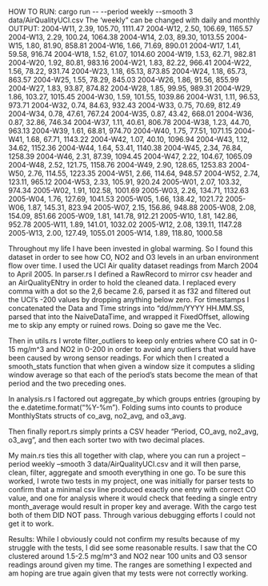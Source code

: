 HOW TO RUN:  cargo run -- --period weekly --smooth 3 data/AirQualityUCI.csv
The ‘weekly” can be changed with daily and monthly
OUTPUT: 
2004-W11, 2.39, 105.70, 1111.47
2004-W12, 2.50, 106.69, 1165.57
2004-W13, 2.29, 100.24, 1064.38
2004-W14, 2.03, 89.30, 1013.55
2004-W15, 1.80, 81.90, 858.81
2004-W16, 1.66, 71.69, 890.01
2004-W17, 1.41, 59.58, 916.74
2004-W18, 1.52, 61.07, 1014.60
2004-W19, 1.53, 62.71, 982.81
2004-W20, 1.92, 80.81, 983.16
2004-W21, 1.83, 82.22, 966.41
2004-W22, 1.56, 78.22, 931.74
2004-W23, 1.18, 65.13, 873.85
2004-W24, 1.18, 65.73, 863.57
2004-W25, 1.55, 78.29, 845.03
2004-W26, 1.86, 91.56, 855.99
2004-W27, 1.83, 93.87, 874.82
2004-W28, 1.85, 99.95, 989.31
2004-W29, 1.86, 103.27, 1015.45
2004-W30, 1.59, 101.55, 1039.86
2004-W31, 1.11, 96.53, 973.71
2004-W32, 0.74, 84.63, 932.43
2004-W33, 0.75, 70.69, 812.49
2004-W34, 0.78, 47.61, 767.24
2004-W35, 0.87, 43.42, 668.01
2004-W36, 0.87, 32.86, 746.34
2004-W37, 1.11, 40.61, 806.78
2004-W38, 1.23, 44.70, 963.13
2004-W39, 1.61, 68.81, 974.70
2004-W40, 1.75, 77.51, 1071.15
2004-W41, 1.68, 67.71, 1143.22
2004-W42, 1.07, 40.10, 1096.94
2004-W43, 1.12, 34.62, 1152.36
2004-W44, 1.64, 53.41, 1140.38
2004-W45, 2.34, 76.84, 1258.39
2004-W46, 2.31, 87.39, 1094.45
2004-W47, 2.22, 104.67, 1065.09
2004-W48, 2.52, 121.75, 1158.76
2004-W49, 2.90, 128.65, 1253.83
2004-W50, 2.76, 114.55, 1223.35
2004-W51, 2.66, 114.64, 948.57
2004-W52, 2.74, 123.11, 965.12
2004-W53, 2.33, 105.91, 920.24
2005-W01, 2.07, 103.32, 974.34
2005-W02, 1.91, 102.58, 1001.69
2005-W03, 2.26, 134.71, 1132.63
2005-W04, 1.76, 127.69, 1041.53
2005-W05, 1.66, 138.42, 1021.72
2005-W06, 1.87, 145.31, 823.94
2005-W07, 2.15, 156.86, 948.88
2005-W08, 2.08, 154.09, 851.66
2005-W09, 1.81, 141.78, 912.21
2005-W10, 1.81, 142.86, 952.78
2005-W11, 1.89, 141.01, 1032.02
2005-W12, 2.08, 139.11, 1147.28
2005-W13, 2.00, 127.49, 1055.01
2005-W14, 1.89, 118.80, 1000.58

Throughout my life I have been invested in global warming. So I found this dataset in order to see how CO, NO2 and O3 levels in an urban environment flow over time. I used the UCI Air quality dataset readings from March 2004 to April 2005. In parser.rs I defined a RawRecord to mirror csv header and an AirQualityENtry in order to hold the cleaned data. I replaced every comma with a dot so the 2,6 became 2.6, parsed it as f32 and filtered out the UCI’s -200 values by dropping anything below zero. For timestamps I concatenated the Data and Time strings into “dd/mm/YYYY HH.MM.SS, parsed that into the NaiveDataTime, and wrapped it FixedOffset, allowing me to skip any empty or ruined rows. Doing so gave me the Vec<AirQualityENtry>. 

Then in utils.rs I wrote filter_outliers to keep only entries where CO sat in 0-15 mg/m^3 and NO2 in 0-200 in order to avoid any outliers that would have been caused by wrong sensor readings. For which then I created a smooth_stats function that when given a window size it computes a sliding window average so that each of the period’s stats become the mean of that period and the two preceding ones. 

In analysis.rs  I factored out aggregate_by which groups entries (grouping by the e.datetime.format(“%Y-%m”). Folding sums into counts to produce MonthlyStats structs of co_avg, no2_avg, and o3_avg. 

Then finally report.rs simply prints a CSV header “Period, CO_avg, no2_avg, o3_avg”, and then each sorter two with two decimal places. 

My main.rs ties this all together with clap, where you can run a project –period weekly –smooth 3 data/AirQualityUCI.csv and it will then parse, clean, filter, aggregate and smooth everything in one go. To be sure this worked, I wrote two tests in my project, one was initially for parser tests to confirm that a minimal csv line produced exactly one entry with correct CO value, and one for analysis where it would check that feeding a single entry month_average would result in proper key and average. With the cargo test both of them DID NOT pass. Through various debugging efforts I could not get it to work. 

Results: While I obviously could not confirm my results because of my struggle with the tests, I did see some reasonable results. I saw that the CO clustered around 1.5-2.5 mg/m^3 and NO2 near 100 units and O3 sensor readings around given my time. The ranges are something I expected and am hoping are true again given that my tests were not correctly working. 
